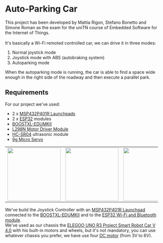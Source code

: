 <!--![9gmicroservo](https://user-images.githubusercontent.com/106806808/215067945-51a1b6f7-f6f2-402e-8aef-3ad31b301457.jpeg)-->
<!--![boosterpack](https://user-images.githubusercontent.com/106806808/215067950-49bc8f13-a4d6-4c00-88ac-0c96e9958253.jpeg)-->
<!--![esp32](https://user-images.githubusercontent.com/106806808/215067952-5d63d106-3309-4f83-b30b-24070b61c561.jpeg)-->
<!--![hc-sr04](https://user-images.githubusercontent.com/106806808/215067953-f4d2a225-9489-486c-9252-10a160119215.jpeg)-->
<!--![L298N](https://user-images.githubusercontent.com/106806808/215067957-167178b5-6da6-4547-bd09-d2daf8359801.jpeg)-->
<!--![msp432](https://user-images.githubusercontent.com/106806808/215067958-aa9dbdce-7557-4647-be4b-ba4c161b3c81.png)-->


# Auto-Parking Car
This project has been developed by Mattia Rigon, Stefano Bonetto and Simone Roman as the exam for the uniTN course of Embedded Software for the Internet of Things.<br><br>
It's basically a Wi-Fi remoted controlled car, we can drive it in three modes:
<ol>
  <li>Normal joystick mode</li>
  <li>Joystick mode with ABS (autobraking system)</li>
  <li>Autoparking mode</li>
</ol>
When the autoparking mode is running, the car is able to find a space wide enough in the right side of the roadway and then execute a parallel park.

## Requirements
For our project we've used:
<ul>
  <li>2 x <a href="https://software-dl.ti.com/msp430/msp430_public_sw/mcu/msp430/SIMPLELINK_MSP432_SDK/1.20.00.45/exports/docs/simplelink_mcu_sdk/project0/project0/docs/MSP-EXP432P401R.html">MSP432P401R Launchpads</a></li>
  <li>2 x <a href="https://www.espressif.com/en/products/socs/esp32">ESP32</a> modules</li>
  <li><a href="https://www.ti.com/tool/BOOSTXL-EDUMKII">BOOSTXL-EDUMKII</a></li>
  <li><a href="https://components101.com/modules/l293n-motor-driver-module">L298N Motor Driver Module</a></li>
  <li><a href="https://www.electroschematics.com/hc-sr04-datasheet/">HC-SR04</a> ultrasonic module</li>
  <li><a href="https://education.makeblock.com/help/cyberpi-series-9g-micro-servo-metal-gear/">9g Micro Servo</a></li>
</ul>

<table>
  <tr>
    <td><img src="https://user-images.githubusercontent.com/106806808/215067958-aa9dbdce-7557-4647-be4b-ba4c161b3c81.png" style="width:175px"></td>
    <td><img src="https://user-images.githubusercontent.com/106806808/215067952-5d63d106-3309-4f83-b30b-24070b61c561.jpeg" style="width:175px"></td>
    <td><img src="https://user-images.githubusercontent.com/106806808/215067950-49bc8f13-a4d6-4c00-88ac-0c96e9958253.jpeg" style="width:175px"></td>
    <td><img src="https://user-images.githubusercontent.com/106806808/215067957-167178b5-6da6-4547-bd09-d2daf8359801.jpeg" style="width:175px"></td>
    <td><img src="https://user-images.githubusercontent.com/106806808/215067953-f4d2a225-9489-486c-9252-10a160119215.jpeg" style="width:175px"></td>
    <td><img src="https://user-images.githubusercontent.com/106806808/215067945-51a1b6f7-f6f2-402e-8aef-3ad31b301457.jpeg" style="width:175px"></td>
  </tr>
</table>

We've build the Joystick Controller with an <a href="https://software-dl.ti.com/msp430/msp430_public_sw/mcu/msp430/SIMPLELINK_MSP432_SDK/1.20.00.45/exports/docs/simplelink_mcu_sdk/project0/project0/docs/MSP-EXP432P401R.html">MSP432P401R Launchpad</a> connected to the <a href="https://www.ti.com/tool/BOOSTXL-EDUMKII">BOOSTXL-EDUMKII</a> and to the <a href="https://www.espressif.com/en/products/socs/esp32">ESP32 Wi-Fi and Bluetooth module</a>.<br>
We've used as our chassis the <a href="https://www.elegoo.com/products/elegoo-smart-robot-car-kit-v-4-0">ELEGOO UNO R3 Project Smart Robot Car V 4.0</a> with his built-in motors and wheels, but it's not mandatory, you can use whatever chassis you prefer, we have use four <a href="https://www.adafruit.com/product/3777">DC motor</a> (from 3V to 6V).


